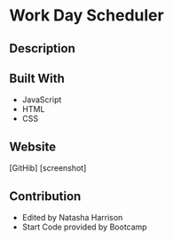 # Work Day Scheduler

## Description

## Built With

- JavaScript
- HTML
- CSS

## Website

[GitHib]
[screenshot]

## Contribution

- Edited by Natasha Harrison
- Start Code provided by Bootcamp
